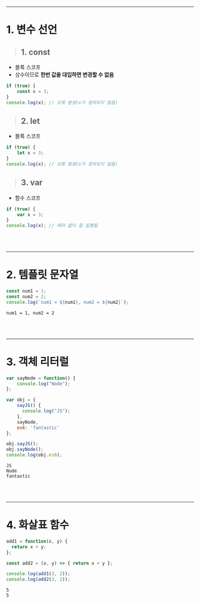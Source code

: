 ***
# 1. 변수 선언

>## 1. const
- 블록 스코프
- 상수이므로 **한번 값을 대입하면 변경할 수 없음**
```javascript
if (true) {
    const x = 3;
}
console.log(x); // 오류 발생(x가 정의되지 않음)
```

>## 2. let
- 블록 스코프
```javascript
if (true) {
    let x = 3;
}
console.log(x); // 오류 발생(x가 정의되지 않음)
```

>## 3. var
- 함수 스코프

```javascript
if (true) {
    var x = 3;
}
console.log(x); // 에러 없이 잘 실행됨
```

<br><br>
***


# 2. 템플릿 문자열
```javascript
const num1 = 1;
const num2 = 2;
console.log(`num1 = ${num1}, num2 = ${num2}`);
```

```
num1 = 1, num2 = 2
```

<br><br>
***

# 3. 객체 리터럴
```javascript
var sayNode = function() {
    console.log("Node");
};

var obj = {
    sayJS() {
      console.log("JS");
    },
    sayNode,
    es6: 'fantastic'
};

obj.sayJS();
obj.sayNode();
console.log(obj.es6);
```

```
JS
Node
fantastic
```

<br><br>
***
# 4. 화살표 함수
```javascript
add1 = function(x, y) {
  return x + y;
};

const add2 = (x, y) => { return x + y };

console.log(add1(3, 2));
console.log(add2(3, 2));
```

```
5
5
```